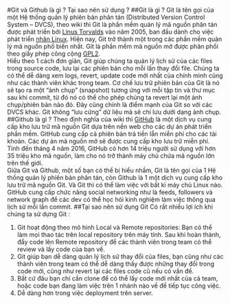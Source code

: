 #Git và Github là gì ? Tại sao nên sử dụng ?
##Git là gì ?
Git là tên gọi của một Hệ thống quản lý phiên bản phân tán (Distributed Version Control System – DVCS),
theo wiki thì Git là phần mềm quản lý mã nguồn phân tán được phát triển bởi [Linus Torvalds](https://vi.wikipedia.org/wiki/Linus_Torvalds) 
vào năm 2005, ban đầu dành cho việc phát triển [nhân Linux](https://vi.wikipedia.org/wiki/H%E1%BA%A1t_nh%C3%A2n_Linux). 
Hiện nay, Git trở thành một trong các phần mềm quản lý mã nguồn phổ biến nhất. Git là phần mềm mã nguồn mở 
được phân phối theo giấy phép công cộng [GPL2](https://vi.wikipedia.org/wiki/Gi%E1%BA%A5y_ph%C3%A9p_C%C3%B4ng_c%E1%BB%99ng_GNU).  
Hiểu theo 1 cách đơn giản, Git giúp chúng ta quản lý lịch sử của các files trong source code, lưu lại các phiên bản 
cho mỗi lần thay đổi file. Chúng ta có thể dễ dàng xem logs, revert, update code mới nhất của chính mình
cũng như các thành viên khác trong team. Cơ chế lưu trữ phiên bản của Git là nó sẽ tạo ra một “ảnh chụp” 
(snapshot) tương ứng với mỗi tập tin và thư mục sau khi commit, 
từ đó nó có thể cho phép chúng ta revert lại một ảnh chụp/phiên bản nào đó. 
Đây cũng chính là điểm mạnh của Git so với các DVCS khác. Git  không “lưu cứng” dữ liệu mà sẽ chỉ lưu dưới dạng ảnh chụp.
##Github là gì ?
Theo định nghĩa của wiki thì [GitHub](https://github.com/) là một dịch vụ cung cấp kho lưu trữ mã nguồn Git dựa trên nền web cho các dự án phát triển phần mềm. 
GitHub cung cấp cả phiên bản trả tiền lẫn miễn phí cho các tài khoản. 
Các dự án mã nguồn mở sẽ được cung cấp kho lưu trữ miễn phí. 
Tính đến tháng 4 năm 2016, GitHub có hơn 14 triệu người sử dụng với hơn 35 triệu kho mã nguồn, 
làm cho nó trở thành máy chủ chứa mã nguồn lớn trên thế giới.  
Giữa Git và Github, một số bạn có thể bị hiểu nhầm, Git là tên gọi của 1 Hệ thống quản lý phiên bản phân tán,
còn Github là 1 một dịch vụ cung cấp kho lưu trữ mã nguồn Git. Và Git thì có thể làm việc với bất kì máy chủ Linux nào.  
GitHub cung cấp chức năng social networking như là feeds, followers và network graph 
để các dev có thể học hỏi kinh nghiệm làm việc thông qua lịch sử mỗi lần commit.
##Tại sao nên sử dụng Git
Có rất nhiều lợi ích khi chúng ta sử dựng Git :
1. Git hoạt động theo mô hình Local và Remote repositories: Bạn có thể làm mọi thao tác trên local repository trên máy tính. 
Sau khi hoàn thành, đẩy code lên Remote repository để các thành viên trong team có thể review và lấy code của bạn về.
2. Git giúp bạn dễ dàng quản lý lịch sử thay đổi của files, bạn cũng như các thành viên trong team có thể dễ dàng thấy được những thay đổi trong code mới,
 cũng như revert lại các files code cũ nếu có vấn đề.
3. Bất cứ đâu bạn chỉ cần clone để có thể lấy code mới nhất của cả team, hoặc code bạn đang làm việc trên 1 nhánh nào về để tiếp tục công việc.
4. Dễ dàng hơn trong việc deployment trên server.